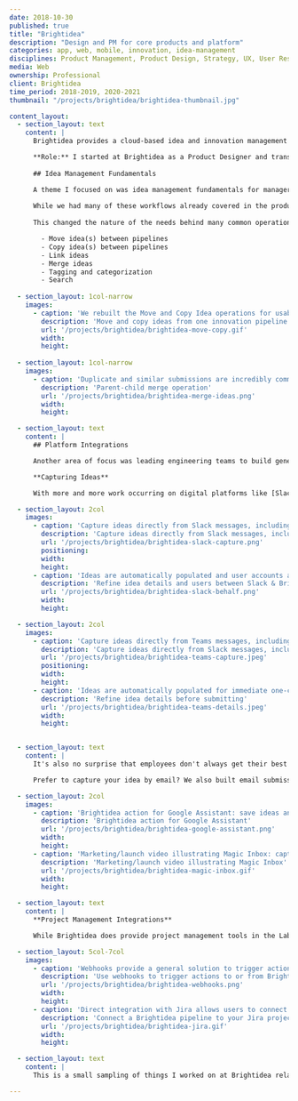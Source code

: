 ```yaml
---
date: 2018-10-30
published: true
title: "Brightidea"
description: "Design and PM for core products and platform"
categories: app, web, mobile, innovation, idea-management
disciplines: Product Management, Product Design, Strategy, UX, User Research
media: Web
ownership: Professional
client: Brightidea
time_period: 2018-2019, 2020-2021
thumbnail: "/projects/brightidea/brightidea-thumbnail.jpg"

content_layout:
  - section_layout: text
    content: |
      Brightidea provides a cloud-based idea and innovation management platform that helps companies ensure the best ideas win. Our engaging employee experience and professional-grade management tools make Brightidea the [#1 customer-rated idea management platform](https://www.g2.com/products/brightidea/reviews) for 3 years running. Brightidea has served over 2.5 million users worldwide, and more than $15 billion in customer-reported business impact has been logged on the platform. (All stats as of the time I left the company.)

      **Role:** I started at Brightidea as a Product Designer and transitioned to a Product Management role soon after. As a startup PM with design experience, I often supported my team with UX, UI, interaction design, and research as shown below.
      
      ## Idea Management Fundamentals

      A theme I focused on was idea management fundamentals for managers, sponsors, moderators, and admins. 
      
      While we had many of these workflows already covered in the product, a driving insight was that over the recent years, customers had grown from running a single-process idea management program to managing an interconnected system of programs & processes. Second, these processes had gone from being almost exclusively time-bound to being a mix of time-bound and always-on.
            
      This changed the nature of the needs behind many common operations--namely, they were occurring more frequently and at larger scales. We dug into our users' goals, broke processes down to first principles, evaluated our current offerings, revamped some areas, and built out new capabilities where needed across:

        - Move idea(s) between pipelines
        - Copy idea(s) between pipelines
        - Link ideas
        - Merge ideas
        - Tagging and categorization
        - Search
  
  - section_layout: 1col-narrow
    images:
      - caption: 'We rebuilt the Move and Copy Idea operations for usability and performance. Previously users were likely to get errors and failures if they attempted to move more than 20 ideas at a time. The operation could also take minutes to complete, and it was unclear if data would be lost or hidden as a result of the operation. We addressed these issues and more in the updated version.'
        description: 'Move and copy ideas from one innovation pipeline to another'
        url: '/projects/brightidea/brightidea-move-copy.gif'
        width:
        height:
        
  - section_layout: 1col-narrow
    images:
      - caption: 'Duplicate and similar submissions are incredibly common in practice, so being able to link and merge ideas is critical. Here is a solution for parent-child merging of ideas—essentially all ideas are preserved as individuals, given a hierarchical relationship, and exhibit corresponding behavior & messaging throughout the platform.'
        description: 'Parent-child merge operation'
        url: '/projects/brightidea/brightidea-merge-ideas.png'
        width:
        height:

  - section_layout: text
    content: |
      ## Platform Integrations

      Another area of focus was leading engineering teams to build general-purpose and native integrations for a variety of user goals including capturing ideas, augmenting & extending ideas, and project execution. Customers work with extensive software stacks, and we need to be a node in those ecosystems. 

      **Capturing Ideas**

      With more and more work occurring on digital platforms like [Slack](https://slack.com/apps/A02JKS7S2RL-brightidea?tab=more_info) and [Microsoft Teams](https://appsource.microsoft.com/en-us/product/office/WA200002795?tab=Overview), employees are inevitably going to think of and discuss ideas while interacting on those channels. Unfortunately, most of these ideas are lost in the never-ending chat stream or are forgotten when the virtual meeting ends. We have built tools to make capturing ideas as frictionless as possible from these platforms. 

  - section_layout: 2col
    images:
      - caption: 'Capture ideas directly from Slack messages, including images and files'
        description: 'Capture ideas directly from Slack messages, including images and attachments'
        url: '/projects/brightidea/brightidea-slack-capture.png'
        positioning:
        width:
        height:
      - caption: 'Ideas are automatically populated and user accounts are linked for immediate one-click submission; users can also refine or enhance details without leaving the app'
        description: 'Refine idea details and users between Slack & Brightidea'
        url: '/projects/brightidea/brightidea-slack-behalf.png'
        width:
        height:      

  - section_layout: 2col
    images:
      - caption: 'Capture ideas directly from Teams messages, including images and'
        description: 'Capture ideas directly from Slack messages, including images and attachments'
        url: '/projects/brightidea/brightidea-teams-capture.jpeg'
        positioning:
        width:
        height:
      - caption: 'Ideas are automatically populated for immediate one-click  submission; users can also refine or enhance details without leaving the app'
        description: 'Refine idea details before submitting'
        url: '/projects/brightidea/brightidea-teams-details.jpeg'
        width:
        height:      


  - section_layout: text
    content: |
      It's also no surprise that employees don't always get their best ideas during the 8-hour workday. We built Brightidea skills for [Alexa](https://www.amazon.com/Brightidea-Inc-Home/dp/B07HRKJ62J) and [Google Assistant](https://assistant.google.com/services/a/uid/0000009d03d1b1cd?hl=en-US) to make capturing ideas on the go or off-hours possible in seconds via voice integrations. Entirely hands-free, Brightidea serves as your external brain by securely saving ideas to your personal repository to manage when your schedule permits.

      Prefer to capture your idea by email? We also built email submission flows, known as Magic Inbox, to collect ideas at a single, easy-to-remember inbox: *my@brightidea.com*. This amazingly simple UX supports extensive company detection, IP & data protection, idea routing, and even new user registration flows. While there is major complexity hidden behind the scenes, all a user needs to remember is "My Brightidea."

  - section_layout: 2col
    images:
      - caption: 'Brightidea action for Google Assistant: save ideas anytime anywhere using your voice assistant. I would even use this personally with my Bluetooth earbuds while riding my bike.'
        description: 'Brightidea action for Google Assistant'
        url: '/projects/brightidea/brightidea-google-assistant.png'
        width:
        height:
      - caption: 'Marketing/launch video illustrating Magic Inbox: capture ideas including attachments and tags by simply emailing my@brightidea.com'
        description: 'Marketing/launch video illustrating Magic Inbox'
        url: '/projects/brightidea/brightidea-magic-inbox.gif'
        width:
        height:

  - section_layout: text
    content: |
      **Project Management Integrations**

      While Brightidea does provide project management tools in the Labs product, they are primarily geared towards zero-to-one innovation projects with small teams. One of the top user requests was integration with apps like Jira, Asana, Monday.com, etc. We built a native Jira integration, a bridge to Zapier, and general-purpose rules-triggered outgoing webhooks to make these types of connections possible. 

  - section_layout: 5col-7col
    images:
      - caption: 'Webhooks provide a general solution to trigger actions in or out of Brightidea, either through Zapier or directly to web apps like Airtable, Asana, ServiceNow, Google Sheets, etc.'
        description: 'Use webhooks to trigger actions to or from Brightidea, either through Zapier or directly to web apps like Airtable, Asana, ServiceNow, Google Sheets, etc.'
        url: '/projects/brightidea/brightidea-webhooks.png'
        width:
        height:
      - caption: 'Direct integration with Jira allows users to connect a Brightidea pipeline to a Jira project and then link or transfer ideas between the platforms'
        description: 'Connect a Brightidea pipeline to your Jira project to transfer ideas'
        url: '/projects/brightidea/brightidea-jira.gif'
        width:
        height:

  - section_layout: text
    content: |
      This is a small sampling of things I worked on at Brightidea related to core products and platform. Read more about [Programs](/projects/brightidea-programs/) and [Whiteboard](/projects/brightidea-whiteboard/)--two new product launches for which I served as Product Lead. Don't hesitate to [reach out](/contact/) to learn more or to discuss idea & innovation management! 

---
```

<!-- 
#1 Customer Rated Idea and Innovation Management Software for 3 years in a row.

#1 Platform in Customer Reported Business Outcomes from Innovation - that means our customers not only generate better ideas with Brightidea, but they achieve the highest dollar amount of innovation outcomes.

With over 2 million users world wide and $15+ billion in recorded business impact, Brightidea is ranked as the #1 Idea Management Platform globally
// -->
